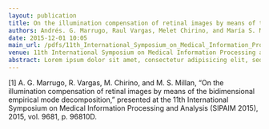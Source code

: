 ```yaml
---
layout: publication
title: On the illumination compensation of retinal images by means of the bidimensional empirical mode decomposition
authors: Andrés. G. Marrugo, Raul Vargas, Melet Chirino, and María S. Millán
date: 2015-12-01 10:05
main_url: /pdfs/11th_International_Symposium_on_Medical_Information_Processing_and_Analysis_(SIPAIM_2015)_Marrugo_2015.pdf
venue: 11th International Symposium on Medical Information Processing and Analysis (SIPAIM)
abstract: Lorem ipsum dolor sit amet, consectetur adipisicing elit, sed do eiusmod tempor incididunt ut labore et dolore magna aliqua. Ut enim ad minim veniam, quis nostrud exercitation ullamco laboris nisi ut aliquip ex ea commodo consequat. Duis aute irure dolor in reprehenderit in voluptate velit esse cillum dolore eu fugiat nulla pariatur. Excepteur sint occaecat cupidatat non proident, sunt in culpa qui officia deserunt mollit anim id est laborum.
---
```


[1]	A. G. Marrugo, R. Vargas, M. Chirino, and M. S. Millan, “On the illumination compensation of retinal images by means of the bidimensional empirical mode decomposition,” presented at the 11th International Symposium on Medical Information Processing and Analysis (SIPAIM 2015), 2015, vol. 9681, p. 96810D.